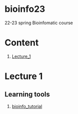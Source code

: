 # bioinfo23
22-23 spring Bioinfomatic course


# Content
1. [Lecture_1](#lecture-1)

# Lecture 1


## Learning tools
1. [bioinfo_tutorial](https://cloud.tsinghua.edu.cn/d/ad22768345664924b202/?p=%2FFiles&mode=list)

